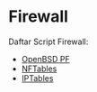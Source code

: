 # Firewall

Daftar Script Firewall:



- [OpenBSD PF](https://github.com/muntaza/Firewall/tree/master/pf)
- [NFTables](https://github.com/muntaza/Firewall/tree/master/nftables)
- [IPTables](https://github.com/muntaza/Firewall/tree/master/iptables)
